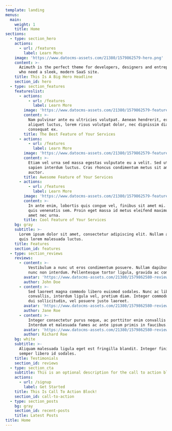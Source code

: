 ```yaml
---
template: landing
menus:
  main:
    weight: 1
    title: Home
sections:
  - type: section_hero
    actions:
      - url: /features
        label: Learn More
    image: 'https://www.datocms-assets.com/21380/1579862579-hero.png'
    content: >-
      Azimuth is the perfect theme for developers, designers and entrepreneurs
      who need a sleek, modern SaaS site. 
    title: This Is A Big Hero Headline
    section_id: hero
  - type: section_features
    featureslist:
      - actions:
          - url: /features
            label: Learn More
        image: 'https://www.datocms-assets.com/21380/1579862579-feature1.png'
        content: >-
          Nam pulvinar ante eu ultricies volutpat. Aenean hendrerit, eros sed
          aliquet luctus, lorem risus volutpat dolor, nec dignissim diam neque
          consequat ex.
        title: The Best Feature of Your Services
      - actions:
          - url: /features
            label: Learn More
        image: 'https://www.datocms-assets.com/21380/1579862579-feature2.png'
        content: >-
          Etiam vel urna sed massa egestas vulputate eu a velit. Sed ut nisl nec
          sapien interdum luctus. Cras rhoncus condimentum metus sit amet
          auctor.
        title: Awesome Feature of Your Services
      - actions:
          - url: /features
            label: Learn More
        image: 'https://www.datocms-assets.com/21380/1579862579-feature3.png'
        content: >-
          In ante enim, lobortis quis congue vel, finibus sit amet mi. Aenean
          quis venenatis sem. Proin eget massa id metus eleifend maximus sit
          amet nec urna.
        title: Cool Feature of Your Services
    bg: gray
    subtitle: >-
      Lorem ipsum dolor sit amet, consectetur adipiscing elit. Nullam a metus
      quis lorem malesuada luctus.
    title: Features
    section_id: features
  - type: section_reviews
    reviews:
      - content: >-
          Vestibulum a nunc ut eros condimentum posuere. Nullam dapibus quis
          nunc non interdum. Pellentesque tortor ligula, gravida ac commodo eu.
        avatar: 'https://www.datocms-assets.com/21380/1579862580-review1.jpg'
        author: John Doe
      - content: >-
          Sed laoreet magna commodo libero euismod sodales. Nunc ac libero
          convallis, interdum ligula vel, pretium diam. Integer commodo sem at
          dui sollicitudin, vel posuere justo laoreet.
        avatar: 'https://www.datocms-assets.com/21380/1579862580-review2.jpg'
        author: Jane Roe
      - content: >-
          Integer consectetur purus neque, ac porttitor enim convallis vitae.
          Interdum et malesuada fames ac ante ipsum primis in faucibus.
        avatar: 'https://www.datocms-assets.com/21380/1579862580-review3.jpg'
        author: Richard Roe
    bg: white
    subtitle: >-
      Aliquam malesuada ligula eget est fringilla blandit. Integer finibus
      semper libero id sodales. 
    title: Testimonials
    section_id: reviews
  - type: section_cta
    subtitle: This is an optional description for the call to action block.
    actions:
      - url: /signup
        label: Get Started
    title: This Is Call To Action Block!
    section_id: call-to-action
  - type: section_posts
    bg: gray
    section_id: recent-posts
    title: Latest Posts
title: Home
---
```

